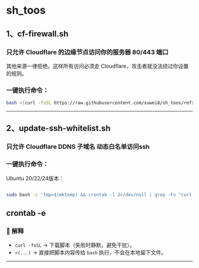 # sh_toos

## 1、cf-firewall.sh  
### 只允许 Cloudflare 的边缘节点访问你的服务器 80/443 端口
其他来源一律拒绝。这样所有访问必须走 Cloudflare，攻击者就没法绕过你设置的规则。
### 一键执行命令：

```bash
bash <(curl -fsSL https://raw.githubusercontent.com/suwei8/sh_toos/refs/heads/main/cf-firewall.sh)
```

---


## 2、update-ssh-whitelist.sh
### 只允许 Cloudflare DDNS 子域名 动态白名单访问ssh
### 一键执行命令：
 Ubuntu 20/22/24版本：
```bash

sudo bash -c 'tmp=$(mktemp) && crontab -l 2>/dev/null | grep -Fv "curl -fsSL https://raw.githubusercontent.com/suwei8/sh_toos/refs/heads/main/update-ssh-whitelist.sh | bash" >"$tmp" || true; echo "*/5 * * * * /bin/bash -c '\''curl -fsSL https://raw.githubusercontent.com/suwei8/sh_toos/refs/heads/main/update-ssh-whitelist.sh | bash'\''" >>"$tmp"; crontab "$tmp"; rm -f "$tmp"; /bin/bash -c '\''curl -fsSL https://raw.githubusercontent.com/suwei8/sh_toos/refs/heads/main/update-ssh-whitelist.sh | bash'\'''


```
crontab -e
---





### 🔹 解释

* `curl -fsSL` → 下载脚本（失败时静默，避免干扰）。
* `<(...)` → 直接把脚本内容传给 `bash` 执行，不会在本地留下文件。

---
